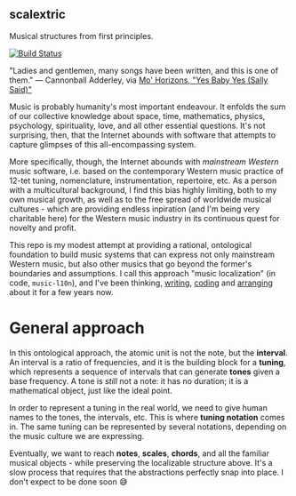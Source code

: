 scalextric
----------

Musical structures from first principles.

[![Build Status](https://travis-ci.org/infojunkie/scalextric.svg?branch=main)](https://travis-ci.org/infojunkie/scalextric)

"Ladies and gentlemen, many songs have been written, and this is one of them." — Cannonball Adderley, via [Mo' Horizons, "Yes Baby Yes (Sally Said)"](https://www.youtube.com/watch?v=fhnTkj0GQUE)

Music is probably humanity's most important endeavour. It enfolds the sum of our collective knowledge about space, time, mathematics, physics, psychology, spirituality, love, and all other essential questions. It's not surprising, then, that the Internet abounds with software that attempts to capture glimpses of this all-encompassing system.

More specifically, though, the Internet abounds with _mainstream Western_ music software, i.e. based on the contemporary Western music practice of 12-tet tuning, nomenclature, instrumentation, repertoire, etc. As a person with a multicultural background, I find this bias highly limiting, both to my own musical growth, as well as to the free spread of worldwide musical cultures - which are providing endless inpiration (and I'm being very charitable here) for the Western music industry in its continuous quest for novelty and profit.

This repo is my modest attempt at providing a rational, ontological foundation to build music systems that can express not only mainstream Western music, but also other musics that go beyond the former's boundaries and assumptions. I call this approach "music localization" (in code, `music-l10n`), and I've been thinking, [writing](https://blog.karimratib.me/2018/01/05/music-l10n.html), [coding](https://github.com/infojunkie/music-l10n/issues) and [arranging](https://musescore.com/user/55682/sets/2178286) about it for a few years now.

# General approach

In this ontological approach, the atomic unit is not the note, but the **interval**. An interval is a ratio of frequencies, and it is the building block for a **tuning**, which represents a sequence of intervals that can generate **tones** given a base frequency. A tone is _still_ not a note: it has no duration; it is a mathematical object, just like the ideal point.

In order to represent a tuning in the real world, we need to give human names to the tones, the intervals, etc. This is where **tuning notation** comes in. The same tuning can be represented by several notations, depending on the music culture we are expressing.

Eventually, we want to reach **notes**, **scales**, **chords**, and all the familiar musical objects - while preserving the localizable structure above. It's a slow process that requires that the abstractions perfectly snap into place. I don't expect to be done soon :sweat_smile:
